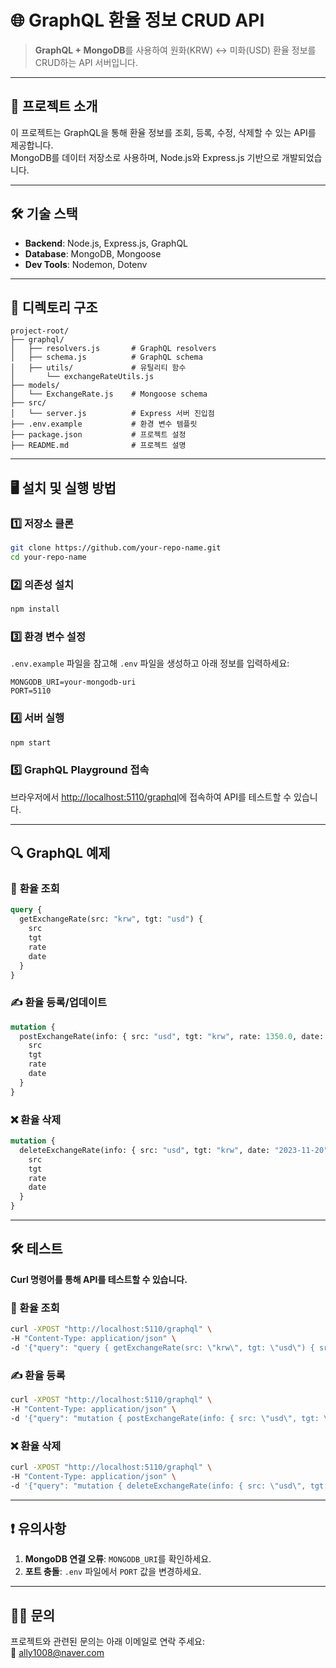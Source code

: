 
# 🌐 **GraphQL 환율 정보 CRUD API**

> **GraphQL + MongoDB**를 사용하여 원화(KRW) ↔ 미화(USD) 환율 정보를 CRUD하는 API 서버입니다.

---

## 🚀 **프로젝트 소개**
이 프로젝트는 GraphQL을 통해 환율 정보를 조회, 등록, 수정, 삭제할 수 있는 API를 제공합니다.  
MongoDB를 데이터 저장소로 사용하며, Node.js와 Express.js 기반으로 개발되었습니다.

---

## 🛠️ **기술 스택**
- **Backend**: Node.js, Express.js, GraphQL
- **Database**: MongoDB, Mongoose
- **Dev Tools**: Nodemon, Dotenv

---

## 📂 **디렉토리 구조**
```plaintext
project-root/
├── graphql/
│   ├── resolvers.js       # GraphQL resolvers
│   ├── schema.js          # GraphQL schema
│   ├── utils/             # 유틸리티 함수
│       └── exchangeRateUtils.js
├── models/
│   └── ExchangeRate.js    # Mongoose schema
├── src/
│   └── server.js          # Express 서버 진입점
├── .env.example           # 환경 변수 템플릿
├── package.json           # 프로젝트 설정
├── README.md              # 프로젝트 설명
```

---

## 🖥️ **설치 및 실행 방법**

### 1️⃣ 저장소 클론
```bash
git clone https://github.com/your-repo-name.git
cd your-repo-name
```

### 2️⃣ 의존성 설치
```bash
npm install
```

### 3️⃣ 환경 변수 설정
`.env.example` 파일을 참고해 `.env` 파일을 생성하고 아래 정보를 입력하세요:
```plaintext
MONGODB_URI=your-mongodb-uri
PORT=5110
```

### 4️⃣ 서버 실행
```bash
npm start
```

### 5️⃣ GraphQL Playground 접속
브라우저에서 [http://localhost:5110/graphql](http://localhost:5110/graphql)에 접속하여 API를 테스트할 수 있습니다.

---

## 🔍 **GraphQL 예제**

### 📖 **환율 조회**
```graphql
query {
  getExchangeRate(src: "krw", tgt: "usd") {
    src
    tgt
    rate
    date
  }
}
```

### ✍️ **환율 등록/업데이트**
```graphql
mutation {
  postExchangeRate(info: { src: "usd", tgt: "krw", rate: 1350.0, date: "2023-11-20" }) {
    src
    tgt
    rate
    date
  }
}
```

### ❌ **환율 삭제**
```graphql
mutation {
  deleteExchangeRate(info: { src: "usd", tgt: "krw", date: "2023-11-20" }) {
    src
    tgt
    rate
    date
  }
}
```

---

## 🛠️ **테스트**
**Curl 명령어를 통해 API를 테스트할 수 있습니다.**

### 📖 환율 조회
```bash
curl -XPOST "http://localhost:5110/graphql" \
-H "Content-Type: application/json" \
-d '{"query": "query { getExchangeRate(src: \"krw\", tgt: \"usd\") { src tgt rate date } }"}' 
```

### ✍️ 환율 등록
```bash
curl -XPOST "http://localhost:5110/graphql" \
-H "Content-Type: application/json" \
-d '{"query": "mutation { postExchangeRate(info: { src: \"usd\", tgt: \"krw\", rate: 1350.0, date: \"2023-11-20\" }) { src tgt rate date } }"}'
```

### ❌ 환율 삭제
```bash
curl -XPOST "http://localhost:5110/graphql" \
-H "Content-Type: application/json" \
-d '{"query": "mutation { deleteExchangeRate(info: { src: \"usd\", tgt: \"krw\", date: \"2023-11-20\" }) { src tgt rate date } }"}'
```

---

## ❗ **유의사항**
1. **MongoDB 연결 오류**: `MONGODB_URI`를 확인하세요.
2. **포트 충돌**: `.env` 파일에서 `PORT` 값을 변경하세요.

---

## 🙋‍♂️ **문의**
프로젝트와 관련된 문의는 아래 이메일로 연락 주세요:  
📧 ally1008@naver.com

